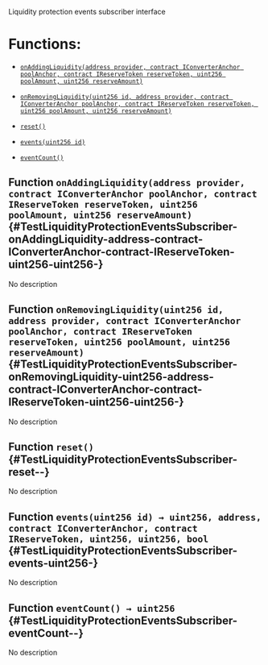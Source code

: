 Liquidity protection events subscriber interface

# Functions:

- [`onAddingLiquidity(address provider, contract IConverterAnchor poolAnchor, contract IReserveToken reserveToken, uint256 poolAmount, uint256 reserveAmount)`](#TestLiquidityProtectionEventsSubscriber-onAddingLiquidity-address-contract-IConverterAnchor-contract-IReserveToken-uint256-uint256-)

- [`onRemovingLiquidity(uint256 id, address provider, contract IConverterAnchor poolAnchor, contract IReserveToken reserveToken, uint256 poolAmount, uint256 reserveAmount)`](#TestLiquidityProtectionEventsSubscriber-onRemovingLiquidity-uint256-address-contract-IConverterAnchor-contract-IReserveToken-uint256-uint256-)

- [`reset()`](#TestLiquidityProtectionEventsSubscriber-reset--)

- [`events(uint256 id)`](#TestLiquidityProtectionEventsSubscriber-events-uint256-)

- [`eventCount()`](#TestLiquidityProtectionEventsSubscriber-eventCount--)

## Function `onAddingLiquidity(address provider, contract IConverterAnchor poolAnchor, contract IReserveToken reserveToken, uint256 poolAmount, uint256 reserveAmount)` {#TestLiquidityProtectionEventsSubscriber-onAddingLiquidity-address-contract-IConverterAnchor-contract-IReserveToken-uint256-uint256-}

No description

## Function `onRemovingLiquidity(uint256 id, address provider, contract IConverterAnchor poolAnchor, contract IReserveToken reserveToken, uint256 poolAmount, uint256 reserveAmount)` {#TestLiquidityProtectionEventsSubscriber-onRemovingLiquidity-uint256-address-contract-IConverterAnchor-contract-IReserveToken-uint256-uint256-}

No description

## Function `reset()` {#TestLiquidityProtectionEventsSubscriber-reset--}

No description

## Function `events(uint256 id) → uint256, address, contract IConverterAnchor, contract IReserveToken, uint256, uint256, bool` {#TestLiquidityProtectionEventsSubscriber-events-uint256-}

No description

## Function `eventCount() → uint256` {#TestLiquidityProtectionEventsSubscriber-eventCount--}

No description
